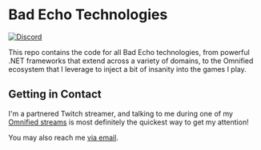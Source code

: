 # Bad Echo Technologies
[![Discord](https://img.shields.io/discord/348353194801364992?style=flat-square&label=Discord&logo=discord&logoColor=white&color=7289DA)](https://discord.gg/omni) 

This repo contains the code for all Bad Echo technologies, from powerful .NET frameworks that extend across a variety of domains, to the Omnified ecosystem that I leverage to inject a bit of insanity into the games I play.

## Getting in Contact
I'm a partnered Twitch streamer, and talking to me during one of my [Omnified streams](https://twitch.tv/omni) is most definitely the quickest way to get my attention!

You may also reach me [via email](mailto:matt@badecho.com). 